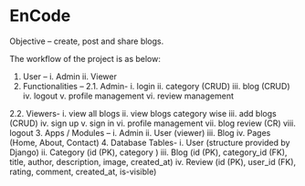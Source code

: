 # EnCode
Objective – create, post and share blogs.

The workflow of the project is as below:
1.	User – i. Admin
           ii. Viewer
2.	Functionalities –
  2.1. Admin- 	i. login
		            ii. category (CRUD)
		            iii. blog (CRUD)
            		iv. logout
            		v. profile management
            		vi. review management

  2.2. Viewers- i. view all blogs
            		ii. view blogs category wise
            		iii. add blogs (CRUD)
            		iv. sign up
            		v. sign in
            		vi. profile management
            		vii. blog review (CR)
            		viii. logout
3.	Apps / Modules – 	i. Admin
                      ii. User (viewer)
                      iii. Blog
                      iv. Pages (Home, About, Contact)
4.	Database Tables- 	i. User (structure provided by Django)
                      ii. Category (id (PK), category )
                      iii. Blog (id (PK), category_id (FK), title, author, description, image, created_at)
                      iv. Review (id (PK), user_id (FK), rating, comment, created_at, is-visible)



